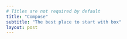```yaml
---
# Titles are not required by default
title: "Compose"
subtitle: "The best place to start with box"
layout: post
---
```

